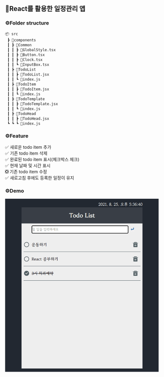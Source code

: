 ## 🔖React를 활용한 일정관리 앱

### ⚙️Folder structure

```
📦 src
 ┣ 📂components
 ┃ ┣ 📂Common
 ┃ ┃ ┣ 📜GlobalStyle.tsx
 ┃ ┃ ┣ 📜Button.tsx
 ┃ ┃ ┣ 📜Clock.tsx
 ┃ ┃ ┗ 📜InputBox.tsx
 ┃ ┣ 📂TodoList
 ┃ ┃ ┣ 📜TodoList.jsx
 ┃ ┃ ┗ 📜index.js
 ┃ ┣ 📂TodoItem
 ┃ ┃ ┣ 📜TodoItem.jsx
 ┃ ┃ ┗ 📜index.js
 ┃ ┣ 📂TodoTemplate
 ┃ ┃ ┣ 📜TodoTemplate.jsx
 ┃ ┃ ┗ 📜index.js
 ┃ ┣ 📂TodoHead
 ┃ ┃ ┣ 📜TodoHead.jsx
 ┗ ┗ ┗ 📜index.js
 ```

### ⚙️Feature
✅ 새로운 todo item 추가 <br />
✅ 기존 todo item 삭제 <br />
✅ 완료된 todo item 표시(체크박스 체크) <br />
✅ 현재 날짜 및 시간 표시 <br />
❎ 기존 todo item 수정 <br />
✅ 새로고침 후에도 등록한 일정이 유지 <br />

### ⚙️Demo

<img src="https://github.com/yurim22/react-todo-list/blob/main/todo-list.gif" alt="demo-gif" width='500px'/>

